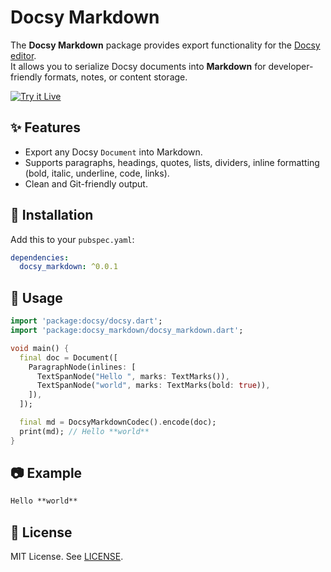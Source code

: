 # Docsy Markdown

The **Docsy Markdown** package provides export functionality for the [Docsy editor](https://pub.dev/packages/docsy).  
It allows you to serialize Docsy documents into **Markdown** for developer-friendly formats, notes, or content storage.

[![Try it Live](https://img.shields.io/badge/Try%20it%20Live-Docsy-blue?style=for-the-badge&logo=flutter)](https://astrodevs-team.github.io/Docsy/)


## ✨ Features

- Export any Docsy `Document` into Markdown.
- Supports paragraphs, headings, quotes, lists, dividers, inline formatting (bold, italic, underline, code, links).
- Clean and Git-friendly output.

## 🚀 Installation

Add this to your `pubspec.yaml`:

```yaml
dependencies:
  docsy_markdown: ^0.0.1
```

## 📖 Usage

```dart
import 'package:docsy/docsy.dart';
import 'package:docsy_markdown/docsy_markdown.dart';

void main() {
  final doc = Document([
    ParagraphNode(inlines: [
      TextSpanNode("Hello ", marks: TextMarks()),
      TextSpanNode("world", marks: TextMarks(bold: true)),
    ]),
  ]);

  final md = DocsyMarkdownCodec().encode(doc);
  print(md); // Hello **world**
}
```

## 📷 Example

```markdown
Hello **world**
```

## 📜 License

MIT License. See [LICENSE](../LICENSE).
